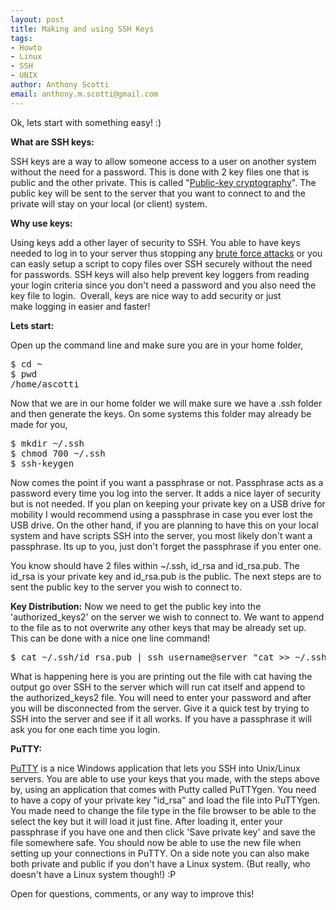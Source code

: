```yaml
--- 
layout: post
title: Making and using SSH Keys
tags: 
- Howto
- Linux
- SSH
- UNIX
author: Anthony Scotti
email: anthony.m.scotti@gmail.com
---
```

Ok, lets start with something easy! :)

**What are SSH keys:**

SSH keys are a way to allow someone access to a user on another system without the need for a password. This is done with 2 key files one that is public and the other private. This is called "[Public-key cryptography](http://en.wikipedia.org/wiki/Public-key_cryptography)". The public key will be sent to the server that you want to connect to and the private will stay on your local (or client) system.

**Why use keys:**

Using keys add a other layer of security to SSH. You able to have keys needed to log in to your server thus stopping any [brute force attacks](http://en.wikipedia.org/wiki/Brute_force_attack) or you can easly setup a script to copy files over SSH securely without the need for passwords. SSH keys will also help prevent key loggers from reading your login criteria since you don't need a password and you also need the key file to login.  Overall, keys are nice way to add security or just make logging in easier and faster!

**Lets start:**

Open up the command line and make sure you are in your home folder,
<pre>$ cd ~
$ pwd
/home/ascotti</pre>

Now that we are in our home folder we will make sure we have a .ssh folder and then generate the keys. On some systems this folder may already be made for you,

<pre>$ mkdir ~/.ssh
$ chmod 700 ~/.ssh
$ ssh-keygen</pre>
Now comes the point if you want a passphrase or not. Passphrase acts as a password every time you log into the server. It adds a nice layer of security but is not needed. If you plan on keeping your private key on a USB drive for mobility I would recommend using a passphrase in case you ever lost the USB drive. On the other hand, if you are planning to have this on your local system and have scripts SSH into the server, you most likely don't want a passphrase. Its up to you, just don't forget the passphrase if you enter one.

You know should have 2 files within ~/.ssh, id_rsa and id_rsa.pub. The id_rsa is your private key and id_rsa.pub is the public. The next steps are to sent the public key to the server you wish to connect to.

**Key Distribution:**
Now we need to get the public key into the 'authorized_keys2' on the server we wish to connect to. We want to append to the file as to not overwrite any other keys that may be already set up. This can be done with a nice one line command!

<pre>$ cat ~/.ssh/id_rsa.pub | ssh username@server "cat &gt;&gt; ~/.ssh/authorized_keys2"</pre>
What is happening here is you are printing out the file with cat having the output go over SSH to the server which will run cat itself and append to the authorized_keys2 file. You will need to enter your password and after you will be disconnected from the server. Give it a quick test by trying to SSH into the server and see if it all works. If you have a passphrase it will ask you for one each time you login.

**PuTTY:**

[PuTTY](http://www.chiark.greenend.org.uk/~sgtatham/putty/) is a nice Windows application that lets you SSH into Unix/Linux servers. You are able to use your keys that you made, with the steps above by, using an application that comes with Putty called PuTTYgen. You need to have a copy of your private key "id_rsa" and load the file into PuTTYgen. You made need to change the file type in the file browser to be able to the select the key but it will load it just fine. After loading it, enter your passphrase if you have one and then click 'Save private key' and save the file somewhere safe. You should now be able to use the new file when setting up your connections in PuTTY. On a side note you can also make both private and public if you don't have a Linux system. (But really, who doesn't have a Linux system though!) :P

Open for questions, comments, or any way to improve this!
